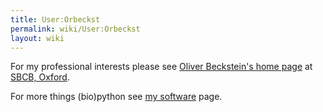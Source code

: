 ```yaml
---
title: User:Orbeckst
permalink: wiki/User:Orbeckst
layout: wiki
---
```


For my professional interests please see [Oliver Beckstein's home
page](http://sbcb.bioch.ox.ac.uk/oliver/home.html) at [SBCB,
Oxford](http://sbcb.bioch.ox.ac.uk/).

For more things (bio)python see [my
software](http://sbcb.bioch.ox.ac.uk/oliver/software/) page.
